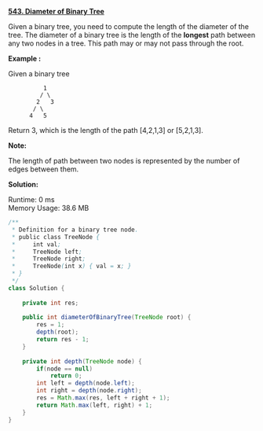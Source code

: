 **[543. Diameter of Binary Tree](https://leetcode.com/problems/diameter-of-binary-tree/)**

Given a binary tree, you need to compute the length of the diameter of the tree. The diameter of a binary tree is the length of the **longest** path between any two nodes in a tree. This path may or may not pass through the root.

**Example :**

Given a binary tree

```
          1
         / \
        2   3
       / \     
      4   5   
```

Return 3, which is the length of the path [4,2,1,3] or [5,2,1,3].

**Note:**

The length of path between two nodes is represented by the number of edges between them.

**Solution:**

Runtime: 0 ms<br/>
Memory Usage: 38.6 MB

```java
/**
 * Definition for a binary tree node.
 * public class TreeNode {
 *     int val;
 *     TreeNode left;
 *     TreeNode right;
 *     TreeNode(int x) { val = x; }
 * }
 */
class Solution {
    
    private int res;
    
    public int diameterOfBinaryTree(TreeNode root) {
        res = 1;
        depth(root);
        return res - 1;                
    }
    
    private int depth(TreeNode node) {
        if(node == null)
            return 0;
        int left = depth(node.left);
        int right = depth(node.right);
        res = Math.max(res, left + right + 1);
        return Math.max(left, right) + 1;
    }
}
```